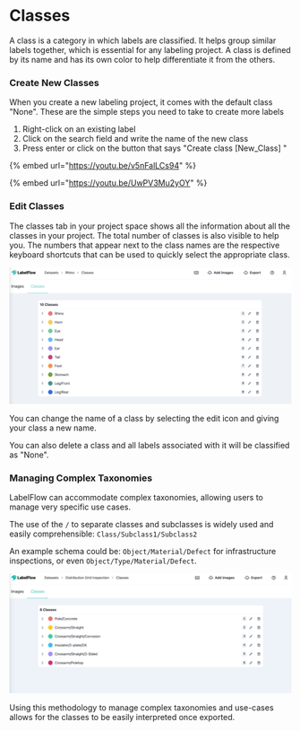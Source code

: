 # Classes

A class is a category in which labels are classified. It helps group similar labels together, which is essential for any labeling project. A class is defined by its name and has its own color to help differentiate it from the others.

### Create New Classes

When you create a new labeling project, it comes with the default class "None". These are the simple steps you need to take to create more labels

1. Right-click on an existing label
2. Click on the search field and write the name of the new class
3. Press enter or click on the button that says "Create class \[New\_Class] "

{% embed url="https://youtu.be/v5nFalLCs94" %}

{% embed url="https://youtu.be/UwPV3Mu2yOY" %}

### Edit Classes

The classes tab in your project space shows all the information about all the classes in your project. The total number of classes is also visible to help you. The numbers that appear next to the class names are the respective keyboard shortcuts that can be used to quickly select the appropriate class.&#x20;

![](<../.gitbook/assets/Screenshot 2021-10-06 at 11.22.08.png>)

You can change the name of a class by selecting the edit icon and giving your class a new name.

You can also delete a class and all labels associated with it will be classified as "None".



### Managing  Complex Taxonomies&#x20;

LabelFlow can accommodate complex taxonomies, allowing users to manage very specific use cases.&#x20;

The use of the `/` to separate classes and subclasses is widely used and easily comprehensible: `Class/Subclass1/Subclass2`&#x20;

An example schema could be: `Object/Material/Defect` for infrastructure inspections, or even `Object/Type/Material/Defect`.&#x20;

![](<../.gitbook/assets/Screenshot 2021-10-11 at 11.23.37 (1).jpg>)

Using this methodology to manage complex taxonomies and use-cases allows for the classes to be easily interpreted once exported.
